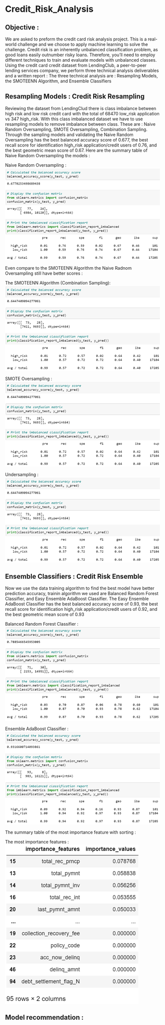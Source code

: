 # Credit_Risk_Analysis

## Objective : 
We are asked to preform the credit card risk analysis project.  This is a real-world challenge and we choose to apply machine learning to solve the challenge.
Credit risk is an inherently unbalanced classification problem, as good loans easily outnumber risky loans. Therefore, you’ll need to employ different techniques to train and evaluate models with unbalanced classes. Using the credit card credit dataset from LendingClub, a peer-to-peer lending services company, we perform three technical analysis deliverables and a written report : The three technical analysis are : Resampling Models, the SMOTEENN Algorithm, and Ensemble Classifiers 

## Resampling Models : Credit Risk Resampling
Reviewing the dataset from LendingClud there is class imbalance between high risk and low risk credit card with the total of 68470 low_risk application vs 347 high_risk. With this class imbalanced dataset we have to use resampling models to remove imbalance between class. These are : Naive Random Oversampling, SMOTE Oversampling, Combination Sampling. Through the sampling models and validating the Naive Random Oversampling has the best balanced accuracy score of 0.677, the best recall score for identification high_risk application/credit users of 0.76, and the best geometric mean score of 0.67. Here are the summary table of Naive Random Oversampling the models : 

 Naive Random Oversampling  : 
 ![alt text][Image1]
  
 [Image1]: https://github.com/ttan0408/Credit_Risk_Analysis/blob/main/Resources/Naive_Random_Oversampling.PNG "Naive Random Oversampling"
  
 Even compare to the SMOTEENN Algorithm the Naive Radnom Oversampling still have better scores :
 
 The SMOTEENN Algorithm (Combination Sampling):
 ![alt text][Image2]
  
  [Image2]: https://github.com/ttan0408/Credit_Risk_Analysis/blob/main/Resources/Combination_sampling.PNG "The SMOTEENN Algorithm"
  
 SMOTE Oversampling :
 ![alt text][Image3]
  
  [Image3]: https://github.com/ttan0408/Credit_Risk_Analysis/blob/main/Resources/Combination_sampling.PNG "SMOTE Oversampling"
  
 Undersampling :
 ![alt text][Image4]
  
  [Image4]: https://github.com/ttan0408/Credit_Risk_Analysis/blob/main/Resources/Combination_sampling.PNG "Undersampling"

## Ensemble Classifiers : Credit Risk Ensemble 
Now we use the data training algorithm to find the best model have better prediction accuracy, trainin algorithm  we used are Balanced Random Forest Classifier, and Easy Ensemble AdaBoost Classifier. The Easy Ensemble AdaBoost Classifier has the best balanced accuracy score of 0.93, the best recall score for identification high_risk application/credit users of 0.92, and the best geometric mean score of 0.93

Balanced Random Forest Classifier :
![alt text][Image5]
  
 [Image5]: https://github.com/ttan0408/Credit_Risk_Analysis/blob/main/Resources/Balanced_Random_Forest_Classifier.PNG "Balanced Random Forest Classifier"
 
Ensemble AdaBoost Classifier :
![alt text][Image6]
  
 [Image6]: https://github.com/ttan0408/Credit_Risk_Analysis/blob/main/Resources/Easy_Ensemble_AdaBoost_Classifier.PNG "Ensemble AdaBoost Classifier"
 
 The summary table of the most importance feature with sorting :
 
 The most importance features :
![alt text][Image7]
  
 [Image7]: https://github.com/ttan0408/Credit_Risk_Analysis/blob/main/Resources/Importance_features_table.PNG "The most importance features"
 
 ## Model recommendation :
 
 
 
